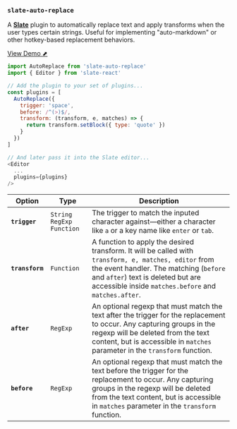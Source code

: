 
### `slate-auto-replace`

A [**Slate**](https://github.com/ianstormtaylor/slate) plugin to automatically replace text and apply transforms when the user types certain strings. Useful for implementing "auto-markdown" or other hotkey-based replacement behaviors.

[View Demo ⬈](https://ianstormtaylor.github.io/slate-plugins/#/slate-auto-replace)

```js
import AutoReplace from 'slate-auto-replace'
import { Editor } from 'slate-react'

// Add the plugin to your set of plugins...
const plugins = [
  AutoReplace({
    trigger: 'space',
    before: /^(>)$/,
    transform: (transform, e, matches) => {
      return transform.setBlock({ type: 'quote' })
    }
  })
]

// And later pass it into the Slate editor...
<Editor
  ...
  plugins={plugins}
/>
```

Option | Type | Description
--- | --- | ---
**`trigger`** | `String` `RegExp` `Function` | The trigger to match the inputed character against—either a character like `a` or a key name like `enter` or `tab`.
**`transform`** | `Function` | A function to apply the desired transform. It will be called with `transform, e, matches, editor` from the event handler. The matching (`before` and `after`) text is deleted but are accessible inside `matches.before` and `matches.after`.
**`after`** | `RegExp` | An optional regexp that must match the text after the trigger for the replacement to occur. Any capturing groups in the regexp will be deleted from the text content, but is accessible in `matches` parameter in the `transform` function.
**`before`** | `RegExp` | An optional regexp that must match the text before the trigger for the replacement to occur. Any capturing groups in the regexp will be deleted from the text content, but is accessible in `matches` parameter in the `transform` function.
